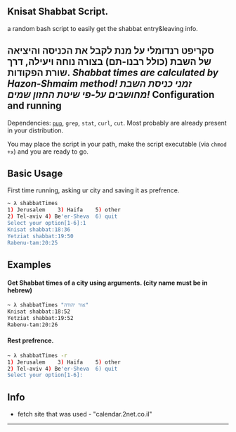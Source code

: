  Knisat Shabbat Script.
-------------------------
a random bash script to easily get the shabbat entry&amp;leaving info.

סקריפט רנדומלי על מנת לקבל את הכניסה והיציאה של השבת (כולל רבנו-תם) בצורה נוחה ויעילה, דרך שורת הפקודות.
***Shabbat times are calculated by Hazon-Shmaim method!
זמני כניסת השבת מחושבים על-פי שיטת החזון שמים!***
Configuration and running
-------------------------
Dependencies: [`pup`](https://github.com/ericchiang/pup "Pup's Repository"), `grep`, `stat`, `curl`, `cut`. Most probably are already present in your distribution.

You may place the script in your path, make the script executable (via `chmod +x`) and you are ready to go.


Basic Usage
-------------------------
First time running, asking ur city and saving it as prefrence.
```bash
~ λ shabbatTimes
1) Jerusalem	3) Haifa	5) other
2) Tel-aviv	4) Be'er-Sheva	6) quit
Select your option[1-6]:1
Knisat shabbat:18:36
Yetziat shabbat:19:50
Rabenu-tam:20:25
````


Examples
-------------------------
#### Get Shabbat times of a city using arguments. (city name must be in hebrew)
```bash
~ λ shabbatTimes "אור יהודה"
Knisat shabbat:18:52
Yetziat shabbat:19:52
Rabenu-tam:20:26
```

#### Rest prefrence.
```bash
~ λ shabbatTimes -r
1) Jerusalem	3) Haifa	5) other
2) Tel-aviv	4) Be'er-Sheva	6) quit
Select your option[1-6]:
```

Info
-----
* fetch site that was used - "calendar.2net.co.il"

***
